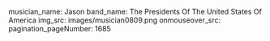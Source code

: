 musician_name: Jason
band_name: The Presidents Of The United States Of America
img_src: images/musician0809.png
onmouseover_src: 
pagination_pageNumber: 1685
